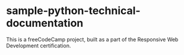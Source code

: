 # sample-python-technical-documentation
This is a freeCodeCamp project, built as a part of the Responsive Web Development certification.
